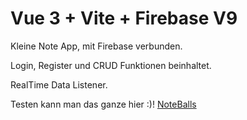 # Vue 3 + Vite + Firebase V9

Kleine Note App, mit Firebase verbunden.

Login, Register und CRUD Funktionen beinhaltet.

RealTime Data Listener.

Testen kann man das ganze hier :)! [NoteBalls](https://noteballs.pages.dev/auth)
